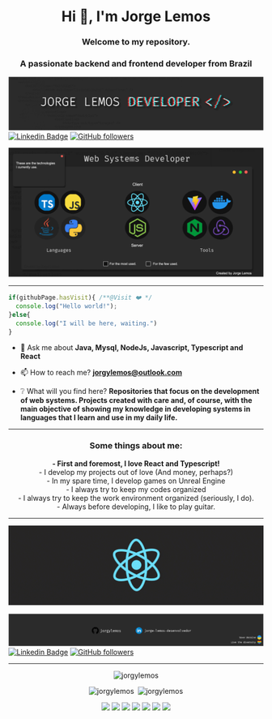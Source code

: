 


<!-- [Courses](https://www.treinaweb.com.br/cursos-online?q=fagner+pinheiro) 👨🏼‍🏫 - It's are technical courses on many technologies, such as Django, Flask, Python, Kotlin, Flutter, Dart, Git and more
- [Blog](https://www.treinaweb.com.br/blog/author/fagner-pinheiro/) ✍🏼 - I'm write about many things. -->

<h1 align="center">Hi 👋, I'm Jorge Lemos</h1>
<h3 align="center">Welcome to my repository.</h3>
<h3 align="center">A passionate backend and frontend developer from Brazil</h3>

![1](https://github.com/Jorgylemos/Jorgylemos/blob/master/assets/webdev2.png?raw=true)
[![Linkedin Badge](https://img.shields.io/badge/-Jorge%20Lemos-blue?style=social&logo=Linkedin&logoColor=blue&link=https://br.linkedin.com/in/jorge-lemos-desenvolvedor/)](https://br.linkedin.com/in/jorge-lemos-desenvolvedor/)
[![GitHub followers](https://img.shields.io/github/followers/JorgyLemos?label=Follow&style=social)](https://github.com/JorgyLemos/?tab=follow)

![carbon](https://github.com/Jorgylemos/Jorgylemos/blob/master/assets/webdev_update.png?raw=true)

<hr>

```javascript
if(githubPage.hasVisit){ /**@Visit ❤️ */
  console.log("Hello world!");
}else{
  console.log("I will be here, waiting.")
}
```

- 💬 Ask me about **Java, Mysql, NodeJs, Javascript, Typescript and React** 

- 📫 How to reach me? **jorgylemos@outlook.com**

- ❔ What will you find here? **Repositories that focus on the development of web systems. Projects created with care and, of course, with the main objective of showing my knowledge in developing systems in languages that I learn and use in my daily life.**

<hr>

<h3 align="center">Some things about me:</h3>
<p align="center">
<b>- First and foremost, I love React and Typescript!</b> <br>
- I develop my projects out of love (And money, perhaps?) <br>
- In my spare time, I develop games on Unreal Engine <br>
- I always try to keep my codes organized <br>
- I always try to keep the work environment organized (seriously, I do). <br>
- Always before developing, I like to play guitar.
</p>

<hr>

![carbon](https://raw.githubusercontent.com/Jorgylemos/Jorgylemos/master/assets/react-gif2.gif)

![carbon](https://github.com/Jorgylemos/Jorgylemos/blob/master/assets/webdev3.png?raw=true)
[![Linkedin Badge](https://img.shields.io/badge/-Jorge%20Lemos-blue?style=social&logo=Linkedin&logoColor=blue&link=https://br.linkedin.com/in/jorge-lemos-desenvolvedor/)](https://br.linkedin.com/in/jorge-lemos-desenvolvedor/)
[![GitHub followers](https://img.shields.io/github/followers/JorgyLemos?label=Follow&style=social)](https://github.com/JorgyLemos/?tab=follow)

<hr>
<p align="center"><img src="https://github-readme-streak-stats.herokuapp.com/?user=jorgylemos&" alt="jorgylemos" /></p>

<p align="center">
  <img width="317px" src="https://github-readme-stats.vercel.app/api/top-langs?username=jorgylemos&show_icons=true&locale=en&layout=compact" alt="jorgylemos" />
  &nbsp;<img width="380px" src="https://github-readme-stats.vercel.app/api?username=jorgylemos&show_icons=true&locale=en" alt="jorgylemos" />
</p>

<p align="center"><img src="https://img.icons8.com/color/34/000000/react-native.png"> <img src="https://vitejs.dev/logo.svg" width="26px"> <img src="https://img.icons8.com/color/34/000000/nodejs.png"> <img src="https://img.icons8.com/color/34/000000/docker.png"> <img src="https://img.icons8.com/color/34/000000/redux.png"> <img src="https://img.icons8.com/fluency/34/000000/mysql-logo.png"> <img src="https://img.icons8.com/color/34/000000/nginx.png"></p>
